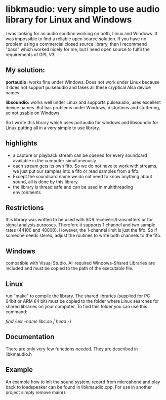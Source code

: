 # libkmaudio: very simple to use audio library for Linux and Windows

I was looking for an audio soultion working on both, Linux and Windows.
It was impossible to find a reliable open source solution.
If you have no problem using a commercial closed source library, then I recommend "bass"
which worked nicely for me, but I need open source to fulfil the requirements of GPL V3.

## My solution:

**portaudio:** works fine under Windows. Does not work under Linux because it does not support
pulseaudio and takes all these cryptical Alsa device names.

**libsoundio:** works well under Linux and supports pulseaudio, uses excellent device names.
But has problems under Windows, distortions and stuttering, so not usable on Windows.

So I wrote this library which uses portaudio for windows and libsoundio for Linux putting
all in a very simple to use library.

## highlights

* a capture or playback stream can be opened for every soundcard available in the computer simultaneously
* each stream gets its own fifo. So we do not have to work with streams, we just put our samples into a fifo or read samples from a fifo. 
* Except the soundcard name we do not need to know anything about sound, all is done by this library.
* the library is thread safe and can be used in multithreading environments

## Restrictions

this library was written to be used with SDR receivers/transmitters or for signal analysis purposes. Therefore it supports 1 channel and two sample rates (44100 and 48000).
However, the 1-channel limit is just the fifo. So if someone needs stereo, adjust the routines to write both channels to the fifo.

## Windows

compatible with Visual Studio. All required Windows-Shared Libraries are included and must be copied to the path of the executable file.

## Linux

run "make" to compile the library. The shared libraries (supplied for PC 64bit or ARM 64 bit) must be copied to the folder where Linux searches for shared libraries on your computer. To find this folder you can use this command:

*find /usr -name libc.so | head -1*

## Documentation

There are only very few functions needed. They are described in libkmaudio.h

## Example

An example how to init the sound system, record from microphone and play back to loadspeaker can be found in libkmaudio.cpp. For use in another project simply remove main().
